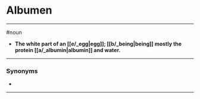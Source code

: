 # Albumen
---
#noun
- **The white part of an [[e/_egg|egg]]; [[b/_being|being]] mostly the protein [[a/_albumin|albumin]] and water.**
---
### Synonyms
- 
---

